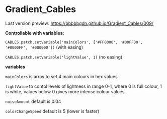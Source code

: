 # Gradient_Cables

Last version preview:
https://bbbbbgdn.github.io/Gradient_Cables/009/

**Controllable with variables:**

`CABLES.patch.setVariable('mainColors', ['#FF0000', '#00FF00', '#0000FF', '#000000'])` (with easing)

`CABLES.patch.setVariable('lightValue', 1)`  (no easing)

**variables**

`mainColors` is array to set 4 main colours in hex values

`lightValue` to contol levels of lightness in range 0-1, where 0 is full colour, 1 is white, values below 0 gives more intense colour values.

`noiseAmount` default is 0.04

`colorChangeSpeed` default is 5 (lower is faster)
